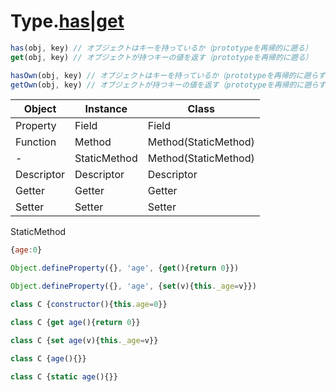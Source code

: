# Type.[has|get]()

```javascript
has(obj, key) // オブジェクトはキーを持っているか（prototypeを再帰的に遡る）
get(obj, key) // オブジェクトが持つキーの値を返す（prototypeを再帰的に遡る）
```

```javascript
hasOwn(obj, key) // オブジェクトはキーを持っているか（prototypeを再帰的に遡らず自身のみ）
getOwn(obj, key) // オブジェクトが持つキーの値を返す（prototypeを再帰的に遡らず自身のみ）
```

Object|Instance|Class
------|--------|-----
Property|Field|Field
Function|Method|Method(StaticMethod)
-|StaticMethod|Method(StaticMethod)
Descriptor|Descriptor|Descriptor
Getter|Getter|Getter
Setter|Setter|Setter


StaticMethod

```javascript
{age:0}
```
```javascript
Object.defineProperty({}, 'age', {get(){return 0}})
```
```javascript
Object.defineProperty({}, 'age', {set(v){this._age=v}})
```
```javascript
class C {constructor(){this.age=0}}
```
```javascript
class C {get age(){return 0}}
```
```javascript
class C {set age(v){this._age=v}}
```
```javascript
class C {age(){}}
```
```javascript
class C {static age(){}}
```

